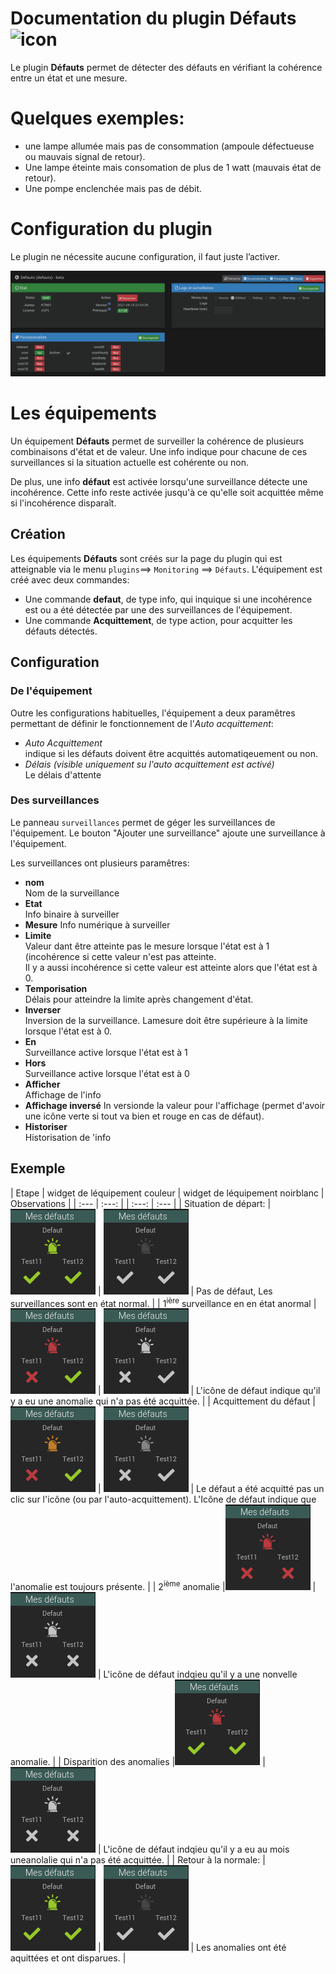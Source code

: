 #  Documentation du plugin Défauts ![icon](../images/defauts_icon.png)

Le plugin **Défauts** permet de détecter des défauts en vérifiant la cohérence entre un état et une mesure.
# Quelques exemples:
- une lampe allumée mais pas de consommation (ampoule défectueuse ou mauvais signal de retour).
- Une lampe éteinte mais consomation de plus de 1 watt (mauvais état de retour).
- Une pompe enclenchée mais pas de débit.

# Configuration du plugin
Le plugin ne nécessite aucune configuration, il faut juste l’activer.

![Page de configuration du plugin](../images/config_plugin.png)

# Les équipements
Un équipement **Défauts** permet de surveiller la cohérence de plusieurs combinaisons d'état et de valeur. Une info
indique pour chacune de ces surveillances si la situation actuelle est cohérente ou non.

De plus, une info **défaut** est activée lorsqu'une surveillance détecte une incohérence. Cette info reste activée
jusqu'à ce qu'elle soit acquittée même si l'incohérence disparaît.

## Création
Les équipements **Défauts** sont créés sur la page du plugin qui est atteignable via le menu `plugins`==> `Monitoring` ==> `Défauts`.
L'équipement est créé avec deux commandes:
+ Une commande **defaut**, de type info, qui inquique si une incohérence est ou a été détectée par une des surveillances de l'équipement.
+ Une commande **Acquittement**, de type action, pour acquitter les défauts détectés.

## Configuration
### De l'équipement
Outre les configurations habituelles, l'équipement a deux paramêtres permettant de définir le fonctionnement de l'*Auto acquittement*:
* *Auto Acquittement*   
   indique si les défauts doivent être acquittés automatiqeuement ou non.
* *Délais* *(visible uniquement su l'auto acquittement est activé)*  
   Le délais d'attente
   
### Des surveillances
Le panneau `surveillances` permet de géger les surveillances de l'équipement. Le bouton "Ajouter une surveillance" ajoute une surveillance à l'équipement.

Les surveillances ont plusieurs paramêtres:
* **nom**  
  Nom de la surveillance
* **Etat**  
  Info binaire à surveiller
* **Mesure**
  Info numérique à surveiller
* **Limite**  
  Valeur dant être atteinte pas le mesure lorsque l'état est à 1 (incohérence si cette valeur n'est pas atteinte.  
  Il y a aussi incohérence si cette valeur est atteinte alors que l'état est à 0.
* **Temporisation**  
  Délais pour atteindre la limite après changement d'état.
* **Inverser**  
  Inversion de la surveillance. Lamesure doit être supérieure à la limite lorsque l'état est à 0.
* **En**  
  Surveillance active lorsque l'état est à 1
* **Hors**  
  Surveillance active lorsque l'état est à 0
* **Afficher**  
  Affichage de l'info
* **Affichage inversé**
  In versionde la valeur pour l'affichage (permet d'avoir une icône verte si tout va bien et rouge en cas de défaut).
* **Historiser**  
  Historisation de 'info

## Exemple

| Etape | widget de léquipement couleur | widget de léquipement noirblanc | Observations |
| :--- | :---: | | :---: | :--- |
| Situation de départ: | ![](../images/defauts_initial.png "Etat initial") | ![](../images/defauts_initial_bw.png "Etat initial") | Pas de défaut, Les surveillances sont en état normal. |
| 1<sup>ière</sup> surveillance en en état anormal | ![](../images/defauts_premier_defaut.png) | ![](../images/defauts_premier_defaut_bw.png) | L'icône de défaut indique qu'il y a eu une anomalie qui n'a pas été acquittée. |
| Acquittement du défaut | ![](../images/defauts_acquitte.png) | ![](../images/defauts_acquitte_bw.png) | Le défaut a été acquitté pas un clic sur l'icône (ou par l'auto-acquittement). L'Icône de défaut indique que l'anomalie est toujours présente. |
| 2<sup>ième</sup> anomalie |![](../images/defauts_deuxieme_defaut.png) | ![](../images/defauts_deuxieme_defaut_bw.png) | L'icône de défaut indqieu qu'il y a une nonvelle anomalie. |
| Disparition des anomalies |![](../images/defauts_plus_de_defaut_pas_acquitte.png) | ![](../images/defauts_plus_de_defaut_pas_acquitte_bw.png) | L'icône de défaut indqieu qu'il y a eu au mois uneanolalie qui n'a pas été acquittée. |
| Retour à la normale: | ![](../images/defauts_initial.png "Etat initial") | ![](../images/defauts_initial_bw.png "Etat initial") | Les anomalies ont été aquittées et ont disparues. |
